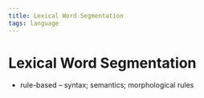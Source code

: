 ```yaml
---
title: Lexical Word Segmentation
tags: language
---
```


# Lexical Word Segmentation
- rule-based – syntax; semantics; morphological rules












































